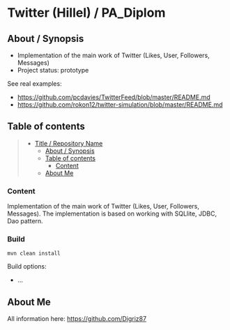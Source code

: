# Twitter (Hillel) / PA_Diplom

## About / Synopsis

* Implementation of the main work of Twitter (Likes, User, Followers, Messages)
* Project status: prototype

See real examples:

* <https://github.com/pcdavies/TwitterFeed/blob/master/README.md>
* <https://github.com/rokon12/twitter-simulation/blob/master/README.md>

## Table of contents


> * [Title / Repository Name](#title--repository-name)
>   * [About / Synopsis](#about--synopsis)
>   * [Table of contents](#table-of-contents)
>     * [Content](#content)
>   * [About Me](#about-nuxeo)

### Content

Implementation of the main work of Twitter (Likes, User, Followers, Messages). The implementation is based on working with SQLlite, JDBC, Dao pattern.

### Build

    mvn clean install

Build options:

* ...

## About Me

All information here: https://github.com/Digriz87
